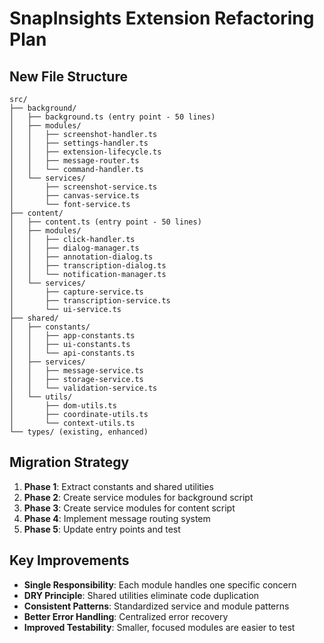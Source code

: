 # SnapInsights Extension Refactoring Plan

## New File Structure

```
src/
├── background/
│   ├── background.ts (entry point - 50 lines)
│   ├── modules/
│   │   ├── screenshot-handler.ts
│   │   ├── settings-handler.ts
│   │   ├── extension-lifecycle.ts
│   │   ├── message-router.ts
│   │   └── command-handler.ts
│   └── services/
│       ├── screenshot-service.ts
│       ├── canvas-service.ts
│       └── font-service.ts
├── content/
│   ├── content.ts (entry point - 50 lines)
│   ├── modules/
│   │   ├── click-handler.ts
│   │   ├── dialog-manager.ts
│   │   ├── annotation-dialog.ts
│   │   ├── transcription-dialog.ts
│   │   └── notification-manager.ts
│   └── services/
│       ├── capture-service.ts
│       ├── transcription-service.ts
│       └── ui-service.ts
├── shared/
│   ├── constants/
│   │   ├── app-constants.ts
│   │   ├── ui-constants.ts
│   │   └── api-constants.ts
│   ├── services/
│   │   ├── message-service.ts
│   │   ├── storage-service.ts
│   │   └── validation-service.ts
│   └── utils/
│       ├── dom-utils.ts
│       ├── coordinate-utils.ts
│       └── context-utils.ts
└── types/ (existing, enhanced)
```

## Migration Strategy

1. **Phase 1**: Extract constants and shared utilities
2. **Phase 2**: Create service modules for background script
3. **Phase 3**: Create service modules for content script
4. **Phase 4**: Implement message routing system
5. **Phase 5**: Update entry points and test

## Key Improvements

- **Single Responsibility**: Each module handles one specific concern
- **DRY Principle**: Shared utilities eliminate code duplication
- **Consistent Patterns**: Standardized service and module patterns
- **Better Error Handling**: Centralized error recovery
- **Improved Testability**: Smaller, focused modules are easier to test